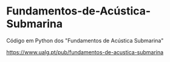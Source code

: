 # Fundamentos-de-Acústica-Submarina
Código em Python dos "Fundamentos de Acústica Submarina"

https://www.ualg.pt/pub/fundamentos-de-acustica-submarina
